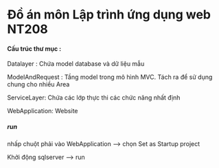 # Đồ án môn Lập trình ứng dụng web NT208

#### Cấu trúc thư mục :

Datalayer : Chứa model database và dữ liệu mẫu

ModelAndRequest : Tầng model trong mô hình MVC. Tách ra để sử dụng chung cho nhiều Area

ServiceLayer: Chứa các lớp thực thi các chức năng nhất định

WebApplication: Website 



##### run 

nhấp chuột phải vào WebApplication --> chọn Set as Startup project

Khởi động sqlserver --> run 